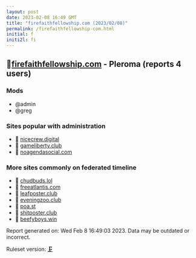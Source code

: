 ```yaml
---
layout: post
date: 2023-02-08 16:49 GMT
title: "firefaithfellowship.com (2023/02/08)"
permalink: /firefaithfellowship-com.html
initial: f
initi2l: fi
---
```


## 🐘[firefaithfellowship.com](https://firefaithfellowship.com) - Pleroma (reports 4 users)

### Mods
 * @admin
 * @greg

### Sites popular with administration

* 🧸 [nicecrew.digital](/nicecrew-digital.html)
* 🐘 [gameliberty.club](/gameliberty-club.html)
* 💉 [noagendasocial.com](/noagendasocial-com.html)

### More sites commonly on federated timeline

* 🧸 [chudbuds.lol](/chudbuds-lol.html)
* 💉 [freeatlantis.com](/freeatlantis-com.html)
* 🧸 [leafposter.club](/leafposter-club.html)
* 🐘 [eveningzoo.club](/eveningzoo-club.html)
* 🧸 [poa.st](/poa-st.html)
* 🧸 [shitposter.club](/shitposter-club.html)
* 🧸 [beefyboys.win](/beefyboys-win.html)

Report generated on: Wed Feb  8 16:49:03 2023. Data may be outdated or incorrect.

Ruleset version: [🗜](/version-clamp)
